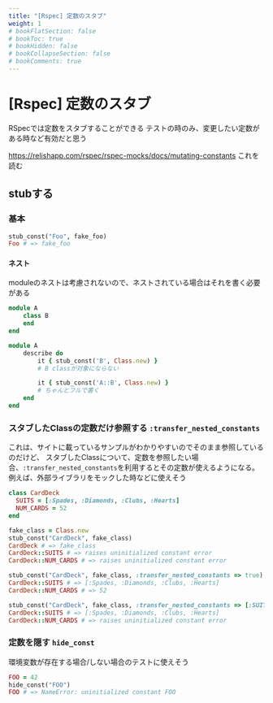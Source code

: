 ```yaml
---
title: "[Rspec] 定数のスタブ"
weight: 1
# bookFlatSection: false
# bookToc: true
# bookHidden: false
# bookCollapseSection: false
# bookComments: true
---
```


# [Rspec] 定数のスタブ

RSpecでは定数をスタブすることができる
テストの時のみ、変更したい定数がある時など有効だと思う

https://relishapp.com/rspec/rspec-mocks/docs/mutating-constants
これを読む

## stubする

### 基本

```Ruby
stub_const("Foo", fake_foo)
Foo # => fake_foo
```

#### ネスト

moduleのネストは考慮されないので、ネストされている場合はそれを書く必要がある

```Ruby
module A
    class B
    end
end

module A
    describe do
        it { stub_const('B', Class.new) }
        # B classが対象にならない

        it { stub_const('A::B', Class.new) }
        # ちゃんとフルで書く
    end
end

```

### スタブしたClassの定数だけ参照する `:transfer_nested_constants`

これは、サイトに載っているサンプルがわかりやすいのでそのまま参照しているのだけど、
スタブしたClassについて、定数を参照したい場合、`:transfer_nested_constants`を利用するとその定数が使えるようになる。
例えば、外部ライブラリをモックした時などに使えそう

```Ruby
class CardDeck
  SUITS = [:Spades, :Diamonds, :Clubs, :Hearts]
  NUM_CARDS = 52
end

fake_class = Class.new
stub_const("CardDeck", fake_class)
CardDeck # => fake_class
CardDeck::SUITS # => raises uninitialized constant error
CardDeck::NUM_CARDS # => raises uninitialized constant error

stub_const("CardDeck", fake_class, :transfer_nested_constants => true)
CardDeck::SUITS # => [:Spades, :Diamonds, :Clubs, :Hearts]
CardDeck::NUM_CARDS # => 52

stub_const("CardDeck", fake_class, :transfer_nested_constants => [:SUITS])
CardDeck::SUITS # => [:Spades, :Diamonds, :Clubs, :Hearts]
CardDeck::NUM_CARDS # => raises uninitialized constant error
```

### 定数を隠す `hide_const`

環境変数が存在する場合/しない場合のテストに使えそう

```Ruby
FOO = 42
hide_const("FOO")
FOO # => NameError: uninitialized constant FOO
```
